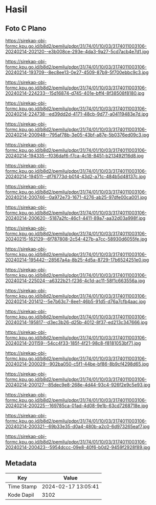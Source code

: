 # Hasil

## Foto C Plano

https://sirekap-obj-formc.kpu.go.id/b8d2/pemilu/pdpr/31/74/01/10/03/3174011003106-20240214-202120--e3b008ce-293e-4da3-9a27-5cd7acb4e7d1.jpg

https://sirekap-obj-formc.kpu.go.id/b8d2/pemilu/pdpr/31/74/01/10/03/3174011003106-20240214-193709--8ec8ee13-0e27-4509-87b9-5f700ebbc9c3.jpg

https://sirekap-obj-formc.kpu.go.id/b8d2/pemilu/pdpr/31/74/01/10/03/3174011003106-20240214-224233--15d16874-d745-401e-bff4-8f38508f8180.jpg

https://sirekap-obj-formc.kpu.go.id/b8d2/pemilu/pdpr/31/74/01/10/03/3174011003106-20240214-224738--ed39dd2d-4171-48cb-9d77-a04119483e7d.jpg

https://sirekap-obj-formc.kpu.go.id/b8d2/pemilu/pdpr/31/74/01/10/03/3174011003106-20240214-200948--795af78b-3e05-43bf-a87e-5b0376ed09c3.jpg

https://sirekap-obj-formc.kpu.go.id/b8d2/pemilu/pdpr/31/74/01/10/03/3174011003106-20240214-194335--f036daf6-f7ca-4c18-8451-b213492f16d8.jpg

https://sirekap-obj-formc.kpu.go.id/b8d2/pemilu/pdpr/31/74/01/10/03/3174011003106-20240214-194511--df76773d-b014-43d2-a71c-484b5d48137c.jpg

https://sirekap-obj-formc.kpu.go.id/b8d2/pemilu/pdpr/31/74/01/10/03/3174011003106-20240214-200746--0a972e73-1671-4276-ab25-97dfe00ca001.jpg

https://sirekap-obj-formc.kpu.go.id/b8d2/pemilu/pdpr/31/74/01/10/03/3174011003106-20240214-200620--5187a2fc-46c1-4411-89a7-aa32d03a998f.jpg

https://sirekap-obj-formc.kpu.go.id/b8d2/pemilu/pdpr/31/74/01/10/03/3174011003106-20240215-162129--6f787808-2c54-427b-a7cc-58930d6055fe.jpg

https://sirekap-obj-formc.kpu.go.id/b8d2/pemilu/pdpr/31/74/01/10/03/3174011003106-20240214-195442--28567a4a-8b25-4d5a-8729-17b6524251e0.jpg

https://sirekap-obj-formc.kpu.go.id/b8d2/pemilu/pdpr/31/74/01/10/03/3174011003106-20240214-225024--a6322b21-f236-4c1d-ac11-58f1c663556a.jpg

https://sirekap-obj-formc.kpu.go.id/b8d2/pemilu/pdpr/31/74/01/10/03/3174011003106-20240214-201412--5e7b63c7-8ee1-46b5-91d5-d76a7cfb4aac.jpg

https://sirekap-obj-formc.kpu.go.id/b8d2/pemilu/pdpr/31/74/01/10/03/3174011003106-20240214-195817--d3ec3b26-d25b-4012-8f37-ed213c347666.jpg

https://sirekap-obj-formc.kpu.go.id/b8d2/pemilu/pdpr/31/74/01/10/03/3174011003106-20240214-201159--54cc4f33-185f-4f21-98c8-f8181053bf71.jpg

https://sirekap-obj-formc.kpu.go.id/b8d2/pemilu/pdpr/31/74/01/10/03/3174011003106-20240214-200029--902ba050-c5f1-44be-bf86-8b9cf4298d65.jpg

https://sirekap-obj-formc.kpu.go.id/b8d2/pemilu/pdpr/31/74/01/10/03/3174011003106-20240214-200127--85dec9e8-268e-4d44-93c4-926f2e9c5e93.jpg

https://sirekap-obj-formc.kpu.go.id/b8d2/pemilu/pdpr/31/74/01/10/03/3174011003106-20240214-200225--169785ca-01ad-4d08-9e1b-63cd7268718e.jpg

https://sirekap-obj-formc.kpu.go.id/b8d2/pemilu/pdpr/31/74/01/10/03/3174011003106-20240214-200321--69b33e35-d0a4-480b-a2c0-6d973265eaf7.jpg

https://sirekap-obj-formc.kpu.go.id/b8d2/pemilu/pdpr/31/74/01/10/03/3174011003106-20240214-200423--5954dccc-09e8-40f6-b0d2-9459f2928f89.jpg


## Metadata

| Key        | Value               |
| ---------- | ------------------- |
| Time Stamp | 2024-02-17 13:05:41 |
| Kode Dapil | 3102                |




